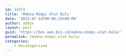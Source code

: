 ```yaml
---
id: 14573
title: 'Makna Mimpi Ulat Bulu'
date: '2023-07-14T00:06:19+00:00'
author: admin
layout: post
guid: 'https://bos.awn.biz.id/makna-mimpi-ulat-bulu/'
permalink: /makna-mimpi-ulat-bulu/
categories:
    - Uncategorized
---
```


